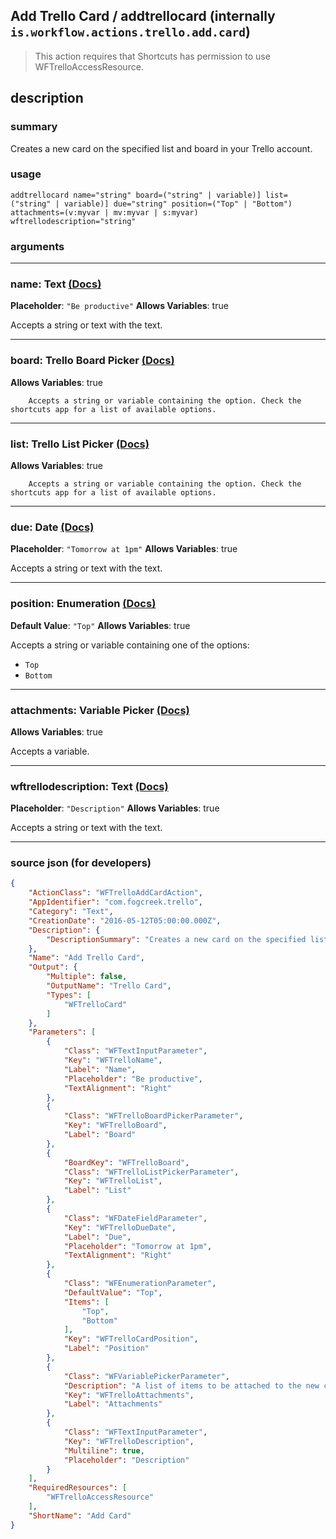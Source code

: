 
## Add Trello Card / addtrellocard (internally `is.workflow.actions.trello.add.card`)

> This action requires that Shortcuts has permission to use WFTrelloAccessResource.


## description

### summary

Creates a new card on the specified list and board in your Trello account.


### usage
```
addtrellocard name="string" board=("string" | variable)] list=("string" | variable)] due="string" position=("Top" | "Bottom") attachments=(v:myvar | mv:myvar | s:myvar) wftrellodescription="string"
```

### arguments

---

### name: Text [(Docs)](https://pfgithub.github.io/shortcutslang/gettingstarted#text-field)
**Placeholder**: `"Be productive"`
**Allows Variables**: true



Accepts a string 
or text
with the text.

---

### board: Trello Board Picker [(Docs)](https://pfgithub.github.io/shortcutslang/gettingstarted#other-fields)
**Allows Variables**: true



		Accepts a string or variable containing the option. Check the shortcuts app for a list of available options. 

---

### list: Trello List Picker [(Docs)](https://pfgithub.github.io/shortcutslang/gettingstarted#other-fields)
**Allows Variables**: true



		Accepts a string or variable containing the option. Check the shortcuts app for a list of available options. 

---

### due: Date [(Docs)](https://pfgithub.github.io/shortcutslang/gettingstarted#text-field)
**Placeholder**: `"Tomorrow at 1pm"`
**Allows Variables**: true



Accepts a string 
or text
with the text.

---

### position: Enumeration [(Docs)](https://pfgithub.github.io/shortcutslang/gettingstarted#enum-select-field)
**Default Value**: `"Top"`
**Allows Variables**: true



Accepts a string 
or variable
containing one of the options:

- `Top`
- `Bottom`

---

### attachments: Variable Picker [(Docs)](https://pfgithub.github.io/shortcutslang/gettingstarted#variable-picker-fields)
**Allows Variables**: true



Accepts a variable.

---

### wftrellodescription: Text [(Docs)](https://pfgithub.github.io/shortcutslang/gettingstarted#text-field)
**Placeholder**: `"Description"`
**Allows Variables**: true



Accepts a string 
or text
with the text.

---

### source json (for developers)

```json
{
	"ActionClass": "WFTrelloAddCardAction",
	"AppIdentifier": "com.fogcreek.trello",
	"Category": "Text",
	"CreationDate": "2016-05-12T05:00:00.000Z",
	"Description": {
		"DescriptionSummary": "Creates a new card on the specified list and board in your Trello account."
	},
	"Name": "Add Trello Card",
	"Output": {
		"Multiple": false,
		"OutputName": "Trello Card",
		"Types": [
			"WFTrelloCard"
		]
	},
	"Parameters": [
		{
			"Class": "WFTextInputParameter",
			"Key": "WFTrelloName",
			"Label": "Name",
			"Placeholder": "Be productive",
			"TextAlignment": "Right"
		},
		{
			"Class": "WFTrelloBoardPickerParameter",
			"Key": "WFTrelloBoard",
			"Label": "Board"
		},
		{
			"BoardKey": "WFTrelloBoard",
			"Class": "WFTrelloListPickerParameter",
			"Key": "WFTrelloList",
			"Label": "List"
		},
		{
			"Class": "WFDateFieldParameter",
			"Key": "WFTrelloDueDate",
			"Label": "Due",
			"Placeholder": "Tomorrow at 1pm",
			"TextAlignment": "Right"
		},
		{
			"Class": "WFEnumerationParameter",
			"DefaultValue": "Top",
			"Items": [
				"Top",
				"Bottom"
			],
			"Key": "WFTrelloCardPosition",
			"Label": "Position"
		},
		{
			"Class": "WFVariablePickerParameter",
			"Description": "A list of items to be attached to the new card as files",
			"Key": "WFTrelloAttachments",
			"Label": "Attachments"
		},
		{
			"Class": "WFTextInputParameter",
			"Key": "WFTrelloDescription",
			"Multiline": true,
			"Placeholder": "Description"
		}
	],
	"RequiredResources": [
		"WFTrelloAccessResource"
	],
	"ShortName": "Add Card"
}
```
